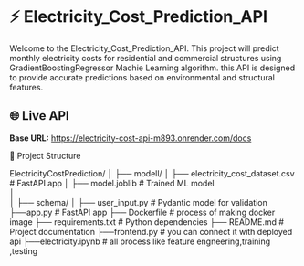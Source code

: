 # ⚡ Electricity_Cost_Prediction_API
Welcome to the Electricity_Cost_Prediction_API. This project will predict monthly electricity costs for residential and commercial structures using GradientBoostingRegressor Machie Learning algorithm.  this API is designed to provide accurate predictions based on environmental and structural features.


## 🌐 Live API
**Base URL:** https://electricity-cost-api-m893.onrender.com/docs






📁 Project Structure

ElectricityCostPrediction/
│
├── modell/
│   ├── electricity_cost_dataset.csv           # FastAPI app
│   ├── model.joblib           # Trained ML model     
│           
│
├── schema/
│    ├── user_input.py      # Pydantic model for validation
├──app.py                   # FastAPI app
├── Dockerfile              # process of making docker image
├── requirements.txt        # Python dependencies
├── README.md               # Project documentation
├──frontend.py              # you can connect it with deployed api
├──electricity.ipynb        # all process like feature engneering,training ,testing 
